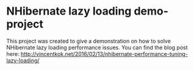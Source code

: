 # NHibernate lazy loading demo-project
This project was created to give a demonstration on how to solve NHibernate lazy loading performance issues. You can find the blog post here: 
http://vincentkok.net/2016/02/13/nhibernate-performance-tuning-lazy-loading/
